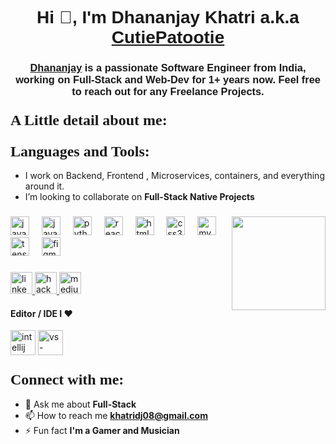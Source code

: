 <!-- Header Section -->
<h1 align="center"><font face="Arial">Hi 👋, I'm Dhananjay Khatri a.k.a <a href="https://github.com/djkhatrikushwah">CutiePatootie</a></font></h1>
<h3 align="center"><font face="Arial"><a href="https://www.linkedin.com/in/dhananjay-khatri-a9803321a/" target="_blank" rel="noreferrer">Dhananjay</a> is a passionate Software Engineer from India, working on Full-Stack and Web-Dev for 1+ years now. Feel free to reach out for any Freelance Projects.</font></h3>

<!-- Schedule a 1-on-1 Call Section -->
<h3 align="left"><font size="+2" face="Verdana">A Little detail about me:</font></h3>
<p align="left">
  <!--<a href="https://topmate.io/nasiullha_chaudhari" target="_blank" rel="noreferrer"> Book a Call with me! </a>-->
</p>



<!-- Languages and Tools Section -->
<h3 align="left"><font size="+2" face="Verdana">Languages and Tools:</font></h3>


- I work on Backend, Frontend , Microservices, containers, and everything around it.
- I’m looking to collaborate on **Full-Stack Native Projects**


###

<img align="right" height="150" src="https://media.giphy.com/media/v1.Y2lkPTc5MGI3NjExOXJvNjVldjhmNHZncGFjemc2eHZkaG9nYXJ2MDI3NTFnemhzNG5mNyZlcD12MV9naWZzX3NlYXJjaCZjdD1n/bGgsc5mWoryfgKBx1u/giphy.gif"  />

###

<div align="left">
  <img src="https://cdn.jsdelivr.net/gh/devicons/devicon/icons/java/java-original.svg" height="30" alt="java logo"  />
  <img width="12" />
  <img src="https://cdn.jsdelivr.net/gh/devicons/devicon/icons/javascript/javascript-original.svg" height="30" alt="javascript logo"  />
  <img width="12" />
  <img src="https://cdn.jsdelivr.net/gh/devicons/devicon/icons/python/python-original.svg" height="30" alt="python logo"  />
  <img width="12" />
  <img src="https://cdn.jsdelivr.net/gh/devicons/devicon/icons/react/react-original.svg" height="30" alt="react logo"  />
  <img width="12" />
  <img src="https://cdn.jsdelivr.net/gh/devicons/devicon/icons/html5/html5-original.svg" height="30" alt="html5 logo"  />
  <img width="12" />
  <img src="https://cdn.jsdelivr.net/gh/devicons/devicon/icons/css3/css3-original.svg" height="30" alt="css3 logo"  />
  <img width="12" />
  <img src="https://cdn.jsdelivr.net/gh/devicons/devicon/icons/mysql/mysql-original.svg" height="30" alt="mysql logo"  />
  <img width="12" />
  <img src="https://cdn.jsdelivr.net/gh/devicons/devicon/icons/tensorflow/tensorflow-original.svg" height="30" alt="tensorflow logo"  />
  <img width="12" />
  <img src="https://cdn.jsdelivr.net/gh/devicons/devicon/icons/figma/figma-original.svg" height="30" alt="figma logo"  />
</div>

###

<div align="left">
  <a href="https://www.linkedin.com/in/dhananjay-khatri-a9803321a/" target="_blank">
    <img src="https://img.shields.io/static/v1?message=LinkedIn&logo=linkedin&label=&color=0077B5&logoColor=white&labelColor=&style=for-the-badge" height="35" alt="linkedin logo"  />
  </a>
  <a href="https://www.hackerrank.com/profile/DhananjayKhatri" target="_blank">
    <img src="https://img.shields.io/static/v1?message=HackerRank&logo=hackerrank&label=&color=2EC866&logoColor=white&labelColor=&style=for-the-badge" height="35" alt="hackerrank logo"  />
  </a>
  <a href="https://medium.com/@dhananjxyz" target="_blank">
    <img src="https://img.shields.io/static/v1?message=Medium&logo=medium&label=&color=12100E&logoColor=white&labelColor=&style=for-the-badge" height="35" alt="medium logo"  />
  </a>
</div>

#### Editor / IDE I ♥
<p align="left"><img src="https://cdn.worldvectorlogo.com/logos/intellij-idea-1.svg" alt="intellij" title="intellij" width="40" height="40"/> <img src="https://www.vectorlogo.zone/logos/visualstudio_code/visualstudio_code-icon.svg" alt="vs-code" title="vs-code" width="40" height="40"/> </p>


<!-- Contact Section -->
<h3 align="left"><font size="+2" face="Verdana">Connect with me:</font></h3>
<p align="left">
</p>

- 💬 Ask me about **Full-Stack**
- 📫 How to reach me **[khatridj08@gmail.com](mailto:khatridj08@gmail.com)**
- ⚡ Fun fact **I'm a Gamer and Musician**
###
